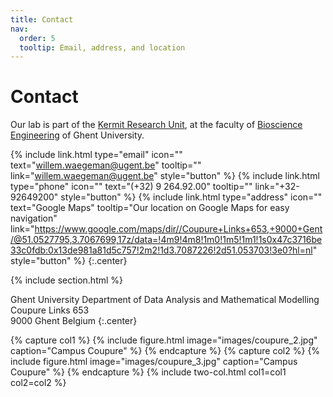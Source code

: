 ```yaml
---
title: Contact
nav:
  order: 5
  tooltip: Email, address, and location
---
```


# <i class="fas fa-envelope"></i>Contact

Our lab is part of the [Kermit Research Unit](https://kermit.ugent.be/index.php), at the faculty of [Bioscience Engineering](https://www.ugent.be/bw/en) of Ghent University.

{%
  include link.html
  type="email"
  icon=""
  text="willem.waegeman@ugent.be"
  tooltip=""
  link="willem.waegeman@ugent.be"
  style="button"
%}
{%
  include link.html
  type="phone"
  icon=""
  text="(+32) 9 264.92.00"
  tooltip=""
  link="+32-92649200"
  style="button"
%}
{%
  include link.html
  type="address"
  icon=""
  text="Google Maps"
  tooltip="Our location on Google Maps for easy navigation"
  link="https://www.google.com/maps/dir//Coupure+Links+653,+9000+Gent/@51.0527795,3.7067699,17z/data=!4m9!4m8!1m0!1m5!1m1!1s0x47c3716be33c0fdb:0x13de981a81d5c757!2m2!1d3.7087226!2d51.053703!3e0?hl=nl"
  style="button"
%}
{:.center}

{% include section.html %}

<!---
### <i class="fas fa-mail-bulk"></i>Mailing Address
-->

Ghent University
Department of Data Analysis and Mathematical Modelling
Coupure Links 653  
9000 Ghent
Belgium
{:.center}

{% capture col1 %}
{%
  include figure.html
  image="images/coupure_2.jpg"
  caption="Campus Coupure"
%}
{% endcapture %}
{% capture col2 %}
{%
  include figure.html
  image="images/coupure_3.jpg"
  caption="Campus Coupure"
%}
{% endcapture %}
{% include two-col.html col1=col1 col2=col2 %}
